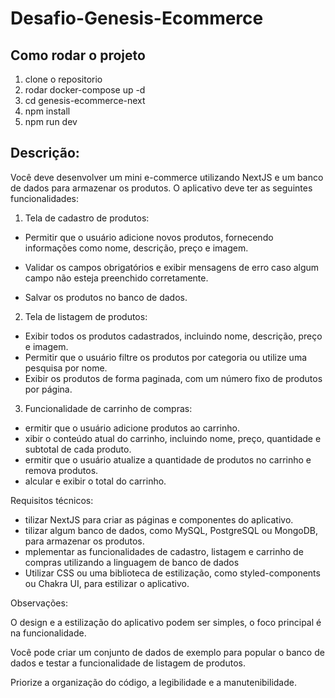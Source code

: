 # Desafio-Genesis-Ecommerce

## Como rodar o projeto

1. clone o repositorio
2. rodar docker-compose up -d
3. cd genesis-ecommerce-next
4. npm install
5. npm run dev

## Descrição:

Você deve desenvolver um mini e-commerce utilizando NextJS e um banco de dados para armazenar os produtos. O aplicativo deve ter as seguintes funcionalidades:

1. Tela de cadastro de produtos:

- Permitir que o usuário adicione novos produtos, fornecendo informações como nome, descrição, preço e imagem.

- Validar os campos obrigatórios e exibir mensagens de erro caso algum campo não esteja preenchido corretamente.

- Salvar os produtos no banco de dados.

2. Tela de listagem de produtos:

- Exibir todos os produtos cadastrados, incluindo nome, descrição, preço e imagem.
- Permitir que o usuário filtre os produtos por categoria ou utilize uma pesquisa por nome.
- Exibir os produtos de forma paginada, com um número fixo de produtos por página.

3. Funcionalidade de carrinho de compras:

- ermitir que o usuário adicione produtos ao carrinho.
- xibir o conteúdo atual do carrinho, incluindo nome, preço, quantidade e subtotal de cada produto.
- ermitir que o usuário atualize a quantidade de produtos no carrinho e remova produtos.
- alcular e exibir o total do carrinho.

Requisitos técnicos:
- tilizar NextJS para criar as páginas e componentes do aplicativo.
- tilizar algum banco de dados, como MySQL, PostgreSQL ou MongoDB, para armazenar os produtos.
- mplementar as funcionalidades de cadastro, listagem e carrinho de compras utilizando a linguagem de banco de dados
- Utilizar CSS ou uma biblioteca de estilização, como styled-components ou Chakra UI, para estilizar o aplicativo.

Observações:

O design e a estilização do aplicativo podem ser simples, o foco principal é na funcionalidade.

Você pode criar um conjunto de dados de exemplo para popular o banco de dados e testar a funcionalidade de listagem de produtos.

Priorize a organização do código, a legibilidade e a manutenibilidade.
